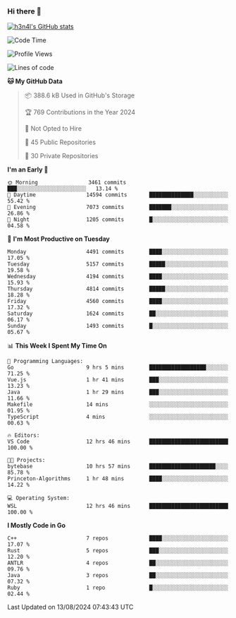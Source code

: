 ### Hi there 👋

[![h3n4l's GitHub stats](https://github-readme-stats.vercel.app/api?username=h3n4l&count_private=true&show_icons=true&theme=radical)](https://github.com/h3n4l/github-readme-stats)

<!--START_SECTION:waka-->
![Code Time](http://img.shields.io/badge/Code%20Time-1%2C902%20hrs%2011%20mins-blue)

![Profile Views](http://img.shields.io/badge/Profile%20Views-7-blue)

![Lines of code](https://img.shields.io/badge/From%20Hello%20World%20I%27ve%20Written-10.5%20million%20lines%20of%20code-blue)

**🐱 My GitHub Data** 

> 📦 388.6 kB Used in GitHub's Storage 
 > 
> 🏆 769 Contributions in the Year 2024
 > 
> 🚫 Not Opted to Hire
 > 
> 📜 45 Public Repositories 
 > 
> 🔑 30 Private Repositories 
 > 
**I'm an Early 🐤** 

```text
🌞 Morning                3461 commits        ███░░░░░░░░░░░░░░░░░░░░░░   13.14 % 
🌆 Daytime                14594 commits       ██████████████░░░░░░░░░░░   55.42 % 
🌃 Evening                7073 commits        ███████░░░░░░░░░░░░░░░░░░   26.86 % 
🌙 Night                  1205 commits        █░░░░░░░░░░░░░░░░░░░░░░░░   04.58 % 
```
📅 **I'm Most Productive on Tuesday** 

```text
Monday                   4491 commits        ████░░░░░░░░░░░░░░░░░░░░░   17.05 % 
Tuesday                  5157 commits        █████░░░░░░░░░░░░░░░░░░░░   19.58 % 
Wednesday                4194 commits        ████░░░░░░░░░░░░░░░░░░░░░   15.93 % 
Thursday                 4814 commits        █████░░░░░░░░░░░░░░░░░░░░   18.28 % 
Friday                   4560 commits        ████░░░░░░░░░░░░░░░░░░░░░   17.32 % 
Saturday                 1624 commits        ██░░░░░░░░░░░░░░░░░░░░░░░   06.17 % 
Sunday                   1493 commits        █░░░░░░░░░░░░░░░░░░░░░░░░   05.67 % 
```


📊 **This Week I Spent My Time On** 

```text
💬 Programming Languages: 
Go                       9 hrs 5 mins        ██████████████████░░░░░░░   71.25 % 
Vue.js                   1 hr 41 mins        ███░░░░░░░░░░░░░░░░░░░░░░   13.23 % 
Java                     1 hr 29 mins        ███░░░░░░░░░░░░░░░░░░░░░░   11.66 % 
Makefile                 14 mins             ░░░░░░░░░░░░░░░░░░░░░░░░░   01.95 % 
TypeScript               4 mins              ░░░░░░░░░░░░░░░░░░░░░░░░░   00.63 % 

🔥 Editors: 
VS Code                  12 hrs 46 mins      █████████████████████████   100.00 % 

🐱‍💻 Projects: 
bytebase                 10 hrs 57 mins      █████████████████████░░░░   85.78 % 
Princeton-Algorithms     1 hr 48 mins        ████░░░░░░░░░░░░░░░░░░░░░   14.22 % 

💻 Operating System: 
WSL                      12 hrs 46 mins      █████████████████████████   100.00 % 
```

**I Mostly Code in Go** 

```text
C++                      7 repos             ████░░░░░░░░░░░░░░░░░░░░░   17.07 % 
Rust                     5 repos             ███░░░░░░░░░░░░░░░░░░░░░░   12.20 % 
ANTLR                    4 repos             ██░░░░░░░░░░░░░░░░░░░░░░░   09.76 % 
Java                     3 repos             ██░░░░░░░░░░░░░░░░░░░░░░░   07.32 % 
Ruby                     1 repo              █░░░░░░░░░░░░░░░░░░░░░░░░   02.44 % 
```




 Last Updated on 13/08/2024 07:43:43 UTC
<!--END_SECTION:waka-->

